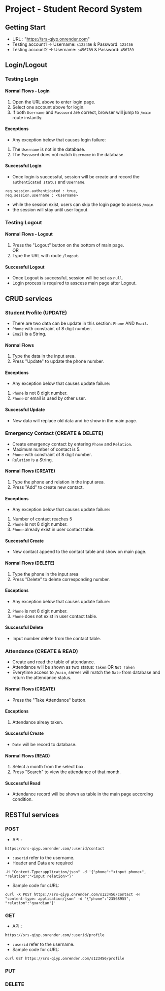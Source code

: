 # Project - Student Record System
## Getting Start
- URL : "https://srs-qiyp.onrender.com"
- Testing account1 -> Username: `s123456` & Password: `123456`
- Testing account2 -> Username: `s456789` & Password: `456789`

## Login/Logout
### Testing Login
#### Normal Flows - Login
1. Open the URL above to enter login page.
2. Select one account above for login.
3. If both `Username` and `Password` are correct, browser will jump to `/main` route instantly.
#### Exceptions
- Any exception below that causes login failure: 
1. The `Username` is not in the database.
2. The `Password` does not match `Username` in the database.
#### Successful Login
- Once login is successful, session will be create and record the `authenticated status` and `Username`.
```
req.session.authenticated : true,
req.session.username : <Username>
```
- while the session exist, users can skip the login page to ascess `/main`. 
- the session will stay until user logout.

### Testing Logout
#### Normal Flows - Logout
1. Press the "Logout" button on the bottom of main page.
<br/>OR
2. Type the URL with route `/logout`.
#### Successful Logout
- Once Logout is successful, session will be set as `null`.
- Login process is required to asscess main page after Logout.

## CRUD services
### Student Profile (UPDATE)
- There are two data can be update in this section: `Phone` AND `Email`.
- `Phone` with constraint of 8 digit number.
- `Email` is a String.
#### Normal Flows
1. Type the data in the input area.
2. Press "Update" to update the phone number.
#### Exceptions
- Any exception below that causes update failure:
1. `Phone` is not 8 digit number.
2. `Phone` or email is used by other user.
#### Successful Update
- New data will replace old data and be show in the main page.

### Emergency Contact (CREATE & DELETE)
- Create emergency contact by entering `Phone` and `Relation`.
- Maximum number of contact is 5.
- `Phone` with constraint of 8 digit number.
- `Relation` is a String.
#### Normal Flows (CREATE)
1. Type the phone and relation in the input area.
2. Press "Add" to create new contact.
#### Exceptions
- Any exception below that causes update failure:
1. Number of contact reaches 5
2. `Phone` is not 8 digit number.
3. `Phone` already exist in user contact table.
#### Successful Create
- New contact append to the contact table and show on main page.

#### Normal Flows (DELETE)
1. Type the phone in the input area
2. Press "Delete" to delete corresponding number.
#### Exceptions
- Any exception below that causes update failure:
2. `Phone` is not 8 digit number.
3. `Phone` does not exist in user contact table.
#### Successful Delete
- Input number delete from the contact table.

### Attendance (CREATE & READ)
- Create and read the table of attendance.
- Attendance will be shown as two status: `Taken` OR `Not Taken`
- Everytime access to `/main`, server will match the `Date` from database and return the attendance status.
#### Normal Flows (CREATE)
- Press the "Take Attendance" button.
#### Exceptions
1. Attendance alreay taken.
#### Successful Create
- `Date` will be record to database.
  
#### Normal Flows (READ)
1. Select a month from the select box.
2. Press "Search" to view the attendance of that month.
#### Successful Read
- Attendance record will be shown as table in the main page according condition.

## RESTful services
### POST
- API : 
```
https://srs-qiyp.onrender.com/:userid/contact
```
- `:userid` refer to the username.
- Header and Data are required
```
-H "Content-Type:application/json" -d '{"phone":"<input phone>", "relation":"<input relation>"}'
```
- Sample code for cURL:
```
curl -X POST https://srs-qiyp.onrender.com/s123456/contact -H "content-type: application/json" -d '{"phone":"23568955", "relation":"guardian"}'
```
### GET
- API : 
```
https://srs-qiyp.onrender.com/:userid/profile
```
- `:userid` refer to the username.
- Sample code for cURL: 
```
curl GET https://srs-qiyp.onrender.com/s123456/profile
```
### PUT

### DELETE

